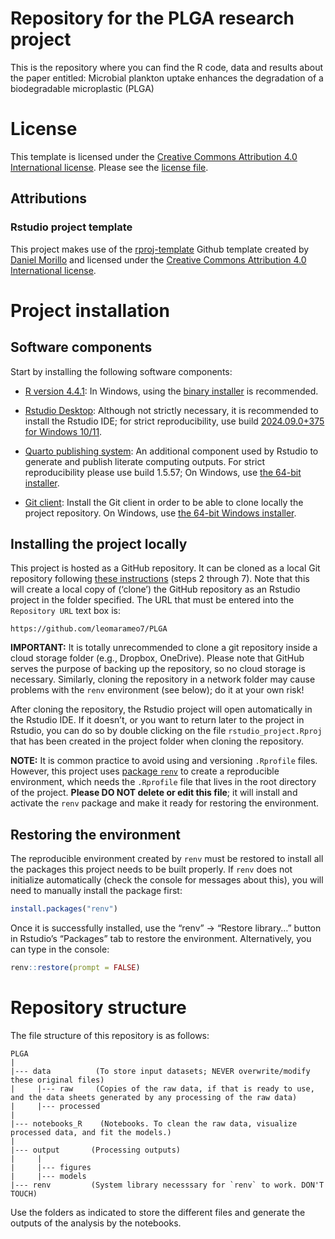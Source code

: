
# Repository for the PLGA research project

<!-- TODO: Add a repository description -->

This is the repository where you can find the R code, data and results about the paper entitled: Microbial plankton uptake enhances the degradation of a biodegradable microplastic (PLGA)


# License

<!-- TODO: Choose a license and update this section, if necessary -->

This template is licensed under the [Creative Commons Attribution 4.0
International license](https://creativecommons.org/licenses/by/4.0/).
Please see the [license file](LICENSE.md).

## Attributions

### Rstudio project template

This project makes use of the
[rproj-template](https://github.com/DaniMori/rproj-template) Github
template created by [Daniel Morillo](https://github.com/DaniMori) and
licensed under the [Creative Commons Attribution 4.0 International
license](https://creativecommons.org/licenses/by/4.0/).

<!-- TODO: Add attributions to other software components, if necessary -->

### <Software component>

# Project installation

## Software components

Start by installing the following software components:

- [R version
  4.4.1](https://cran.rstudio.com/bin/windows/base/old/%60r%20r_version%60/):
  In Windows, using the [binary
  installer](https://cran.rstudio.com/bin/windows/base/old/%60r%20r_version%60/R-%60r%20r_version%60-win.exe)
  is recommended.

<!-- -->

- [Rstudio Desktop](https://posit.co/download/rstudio-desktop/):
  Although not strictly necessary, it is recommended to install the
  Rstudio IDE; for strict reproducibility, use build [2024.09.0+375 for
  Windows
  10/11](https://download1.rstudio.org/electron/windows/RStudio-%60r%20rs_version_dl%60.exe).

<!-- -->

- [Quarto publishing system](https://quarto.org/): An additional
  component used by Rstudio to generate and publish literate computing
  outputs. For strict reproducibility please use build 1.5.57; On
  Windows, use [the 64-bit
  installer](https://github.com/quarto-dev/quarto-cli/releases/download/v%60r%20q_version%60/quarto-%60r%20q_version%60-win.msi).

<!-- -->

- [Git client](https://git-scm.com/download): Install the Git client in
  order to be able to clone locally the project repository. On Windows,
  use [the 64-bit Windows
  installer](https://github.com/git-for-windows/git/releases/download/v%60r%20git_version%60.windows.1/Git-%60r%20git_version%60-64-bit.exe).

## Installing the project locally

This project is hosted as a GitHub repository. It can be cloned as a
local Git repository following [these
instructions](https://book.cds101.com/using-rstudio-server-to-clone-a-github-repo-as-a-new-project.html#step---2)
(steps 2 through 7). Note that this will create a local copy of
(‘clone’) the GitHub repository as an Rstudio project in the folder
specified. The URL that must be entered into the `Repository URL` text
box is:

    https://github.com/leomarameo7/PLGA

**IMPORTANT:** It is totally unrecommended to clone a git repository
inside a cloud storage folder (e.g., Dropbox, OneDrive). Please note
that GitHub serves the purpose of backing up the repository, so no cloud
storage is necessary. Similarly, cloning the repository in a network
folder may cause problems with the `renv` environment (see below); do it
at your own risk!

After cloning the repository, the Rstudio project will open
automatically in the Rstudio IDE. If it doesn’t, or you want to return
later to the project in Rstudio, you can do so by double clicking on the
file `rstudio_project.Rproj` that has been created in the project folder
when cloning the repository.

**NOTE:** It is common practice to avoid using and versioning
`.Rprofile` files. However, this project uses [package
`renv`](https://cran.r-project.org/package=renv) to create a
reproducible environment, which needs the `.Rprofile` file that lives in
the root directory of the project. **Please DO NOT delete or edit this
file**; it will install and activate the `renv` package and make it
ready for restoring the environment.

## Restoring the environment

The reproducible environment created by `renv` must be restored to
install all the packages this project needs to be built properly. If
`renv` does not initialize automatically (check the console for messages
about this), you will need to manually install the package first:

``` r
install.packages("renv")
```

Once it is successfully installed, use the “renv” -\> “Restore library…”
button in Rstudio’s “Packages” tab to restore the environment.
Alternatively, you can type in the console:

``` r
renv::restore(prompt = FALSE)
```

# Repository structure

The file structure of this repository is as follows:

    PLGA
    |
    |--- data          (To store input datasets; NEVER overwrite/modify these original files)
    |     |--- raw     (Copies of the raw data, if that is ready to use, and the data sheets generated by any processing of the raw data)
    |     |--- processed
    |
    |--- notebooks_R    (Notebooks. To clean the raw data, visualize processed data, and fit the models.)
    |
    |--- output       (Processing outputs)
    |     |          
    |     |--- figures
    |     |--- models
    |--- renv         (System library necesssary for `renv` to work. DON'T TOUCH)

Use the folders as indicated to store the different files and generate the outputs of the analysis by the notebooks.
